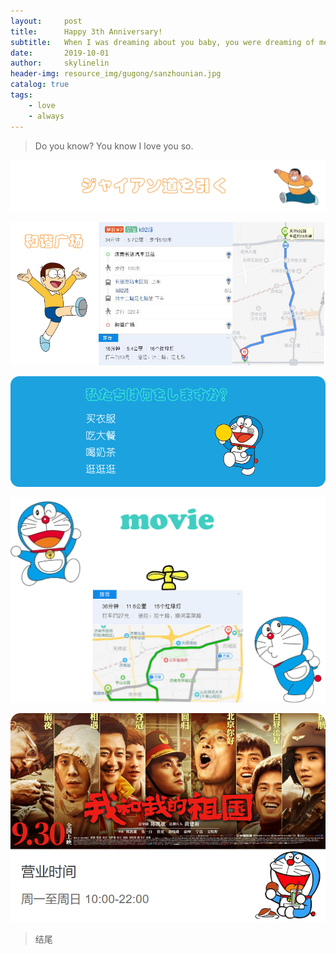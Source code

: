 ```yaml
---
layout:     post
title:      Happy 3th Anniversary!
subtitle:   When I was dreaming about you baby, you were dreaming of me.
date:       2019-10-01
author:     skylinelin
header-img: resource_img/gugong/sanzhounian.jpg
catalog: true
tags:
    - love
    - always
---
```


> Do you know? You know I love you so.



![panghu](/resource_img/gugong/panghu1.jpg)

![ch](/resource_img/gugong/changhe.jpg)

![hxgc](/resource_img/gugong/hxgc.jpg)



![dy](/resource_img/gugong/dy.png)



![me](/resource_img/gugong/me.png)

> 结尾
